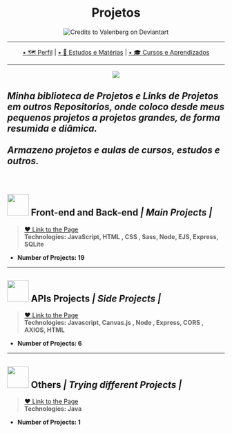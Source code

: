 <h1 align="center">Projetos</h1>

<p align="center">
  <img src="https://images-wixmp-ed30a86b8c4ca887773594c2.wixmp.com/f/7a5a3db7-fb07-4532-aa4c-93f5a5d5d651/d9y6rvp-08b4238f-9618-4491-b5eb-0c44316bd858.gif?token=eyJ0eXAiOiJKV1QiLCJhbGciOiJIUzI1NiJ9.eyJzdWIiOiJ1cm46YXBwOiIsImlzcyI6InVybjphcHA6Iiwib2JqIjpbW3sicGF0aCI6IlwvZlwvN2E1YTNkYjctZmIwNy00NTMyLWFhNGMtOTNmNWE1ZDVkNjUxXC9kOXk2cnZwLTA4YjQyMzhmLTk2MTgtNDQ5MS1iNWViLTBjNDQzMTZiZDg1OC5naWYifV1dLCJhdWQiOlsidXJuOnNlcnZpY2U6ZmlsZS5kb3dubG9hZCJdfQ.A_cf7zEyv1JIIRc88yNt-9C278gkX-i76uZzLUZ3IVU" alt="Credits to Valenberg on Deviantart"
</P>


---

<p align="center">
  <a href="https://github.com/Guilherme-G-Cadilhe">• 🗺 Perfil</a> |
    <a href="https://github.com/Guilherme-G-Cadilhe/Estudos-Materias"> • 📘 Estudos e Matérias</a> |
   <a href="https://github.com/Guilherme-G-Cadilhe/Cursos">• 🎓 Cursos e Aprendizados</a> 
</p>

---
<p align="center">
  <img src="https://i.imgur.com/g1SQMxi.png"> </p>
  
*Minha biblioteca de Projetos e Links de Projetos em outros Repositorios, onde coloco desde meus pequenos projetos a projetos grandes, de forma resumida e diâmica. <br><br> Armazeno projetos e aulas de cursos, estudos e outros.*
---

<br>

## <img width="50" src="https://i.imgur.com/xE78353.png">  Front-end and Back-end <i>| Main Projects |</i>
> <a href="https://github.com/Guilherme-G-Cadilhe/Projetos/tree/Projetos---Sites-e-Afins"> ❤️ Link to the Page</a> <br>
> **Technologies: JavaScript, HTML , CSS , Sass, Node, EJS, Express, SQLite**
- **Number of Projects: 19**

---
## <img width="50" src="https://www.svgrepo.com/show/261808/api.svg"> APIs Projects <i>| Side Projects |</i>


> <a href="https://github.com/Guilherme-G-Cadilhe/Projetos_de_API"> ❤️ Link to the Page</a> <br>
> **Technologies: Javascript, Canvas.js , Node , Express, CORS , AXIOS, HTML**
- **Number of Projects: 6**

---
## <img width="50" src="https://i.imgur.com/RWdvwPO.png"> Others <i>| Trying different Projects |</i>


> <a href="https://github.com/Guilherme-G-Cadilhe/Projetos/tree/Projetos-programas-e-outros"> ❤️ Link to the Page</a> <br>
> **Technologies: Java**
- **Number of Projects: 1**
